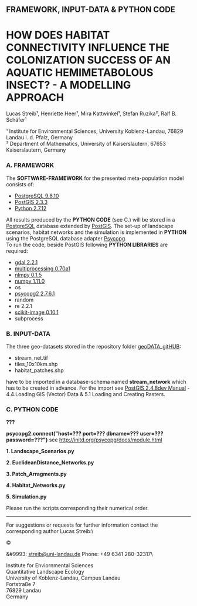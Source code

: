 
## FRAMEWORK, INPUT-DATA & PYTHON CODE 

# HOW DOES HABITAT CONNECTIVITY INFLUENCE THE COLONIZATION SUCCESS OF AN AQUATIC HEMIMETABOLOUS INSECT? - A MODELLING APPROACH

Lucas Streib¹, Henriette Heer¹, Mira Kattwinkel¹, Stefan Ruzika², Ralf B. Schäfer¹

¹ Institute for Environmental Sciences, University Koblenz-Landau, 76829 Landau i. d. Pfalz, Germany\
² Department of Mathematics, University of Kaiserslautern, 67653 Kaiserslautern, Germany

### A. FRAMEWORK

The **SOFTWARE-FRAMEWORK** for the presented meta-population model consists of: 

- [PostgreSQL 9.6.10](https://www.postgresql.org/docs/9.6/release-9-6-10.html)
- [PostGIS 2.3.3](https://postgis.net/2017/07/01/postgis-2.3.3/)
- [Python 2.7.12](https://www.python.org/downloads/release/python-2712/)

All results produced by the **PYTHON CODE** (see C.) will be stored in a [PostgreSQL](https://www.postgresql.org/) database extended by [PostGIS](https://postgis.net/). The set-up of landscape scenarios, habitat networks and the simulation is implemented in **PYTHON** using the PostgreSQL database adapter [Psycopg](http://initd.org/psycopg/docs/index.html).\
To run the code, beside PostGIS following **PYTHON LIBRARIES** are required: 

- [gdal 2.2.1](https://pypi.org/project/pygdal/)
- [multiprocessing 0.70a1](https://pypi.org/project/multiprocess/)
- [nlmpy 0.1.5](https://pypi.org/project/nlmpy/)
- [numpy 1.11.0](https://pypi.org/project/numpy/)
- os
- [psycopg2 2.7.6.1](https://pypi.org/project/psycopg2/)
- random
- re 2.2.1
- [scikit-image 0.10.1](http://scikit-image.org/docs/dev/api/skimage.graph.html) 
- subprocess

### B. INPUT-DATA

The three geo-datasets stored in the repository folder [geoDATA_gitHUB](https://github.com/luclucky/HabitatConnectivity_Colonization/tree/master/geoDATA_gitHUB):

- stream_net.tif
- tiles_10x10km.shp
- habitat_patches.shp

have to be imported in a database-schema named **stream_network** which has to be created in advance. For the import see [PostGIS 2.4.8dev Manual](https://postgis.net/stuff/postgis-2.4.pdf) - 4.4.Loading GIS (Vector) Data & 5.1 Loading and Creating Rasters. 

### C. PYTHON CODE

**???**

**psycopg2.connect("host=??? port=??? dbname=??? user=??? password=???")** see http://initd.org/psycopg/docs/module.html

**1. Landscape_Scenarios.py**

**2. EuclideanDistance_Networks.py**

**3. Patch_Arragments.py**

**4. Habitat_Networks.py**

**5. Simulation.py**

Please run the scripts corresponding their numerical order.

------

For suggestions or requests for further information contact the corresponding author Lucas Streib:\

&copy;

&#9993:   streib@uni-landau.de
Phone:  +49 6341 280-32317\

Institute for Enviornmental Sciences\
Quantitative Landscape Ecology\
University of Koblenz-Landau, Campus Landau\
Fortstraße 7\
76829 Landau\
Germany

